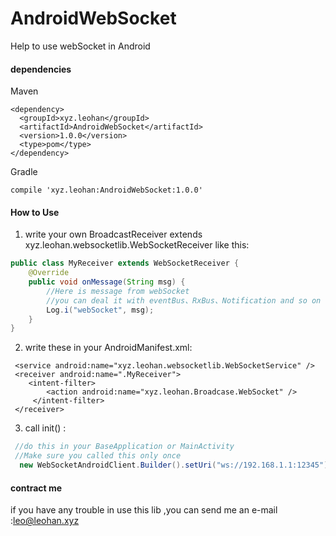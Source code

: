 # AndroidWebSocket
Help to use webSocket in Android

#### dependencies

Maven

````
<dependency>
  <groupId>xyz.leohan</groupId>
  <artifactId>AndroidWebSocket</artifactId>
  <version>1.0.0</version>
  <type>pom</type>
</dependency>
````

Gradle

````
compile 'xyz.leohan:AndroidWebSocket:1.0.0'
````

#### How to Use

1. write your own BroadcastReceiver extends xyz.leohan.websocketlib.WebSocketReceiver like this:

````java
public class MyReceiver extends WebSocketReceiver {
    @Override
    public void onMessage(String msg) {
        //Here is message from webSocket
        //you can deal it with eventBus、RxBus、Notification and so on
        Log.i("webSocket", msg);
    }
}
````
2. write these in your AndroidManifest.xml:
````
 <service android:name="xyz.leohan.websocketlib.WebSocketService" />
 <receiver android:name=".MyReceiver">
    <intent-filter>
        <action android:name="xyz.leohan.Broadcase.WebSocket" />
     </intent-filter>
 </receiver>
````
3. call init() :

````java
 //do this in your BaseApplication or MainActivity
 //Make sure you called this only once
  new WebSocketAndroidClient.Builder().setUri("ws://192.168.1.1:12345").build(this).init();
````
#### contract me

if you have any trouble in use this lib ,you can send me an e-mail :leo@leohan.xyz
